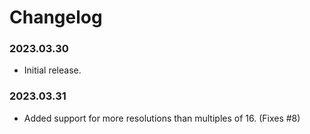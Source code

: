 # Changelog


### 2023.03.30
 - Initial release.

### 2023.03.31
 - Added support for more resolutions than multiples of 16. (Fixes #8)